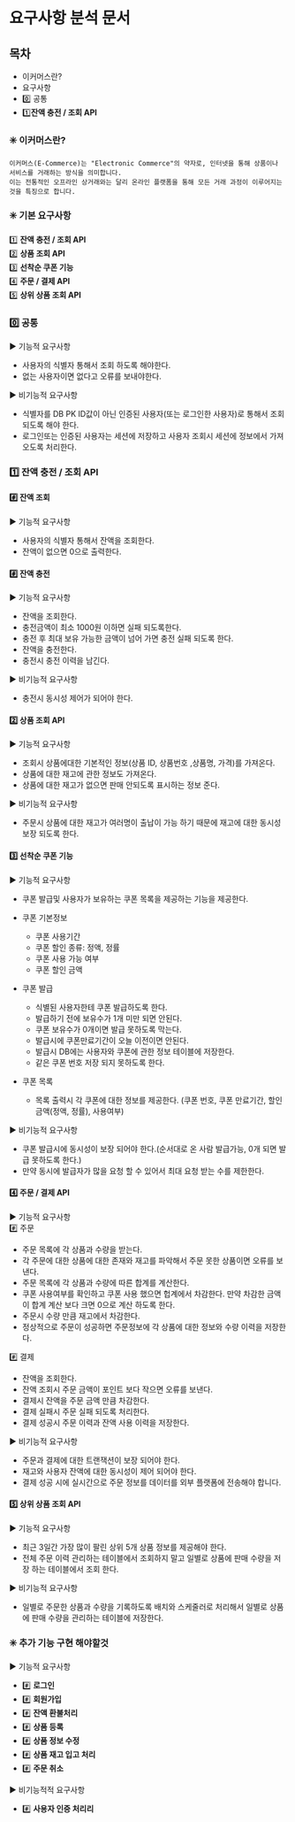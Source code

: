 # 요구사항 분석 문서

## 목차
- 이커머스란?
- 요구사항
- 0️⃣ 공통
- 1️⃣**잔액 충전 / 조회 API**

### ✳️ 이커머스란?
```text
이커머스(E-Commerce)는 "Electronic Commerce"의 약자로, 인터넷을 통해 상품이나 서비스를 거래하는 방식을 의미합니다. 
이는 전통적인 오프라인 상거래와는 달리 온라인 플랫폼을 통해 모든 거래 과정이 이루어지는 것을 특징으로 합니다.
```

### ✳️ 기본 요구사항

1️⃣ **잔액 충전 / 조회 API**  
2️⃣ **상품 조회 API**  
3️⃣ **선착순 쿠폰 기능**  
4️⃣ **주문 / 결제 API**  
5️⃣ **상위 상품 조회 API**  

### 0️⃣ 공통
▶️ 기능적 요구사항
- 사용자의 식별자 통해서 조회 하도록 해야한다.
- 없는 사용자이면 없다고 오류를 보내야한다.

▶️ 비기능적 요구사항
- 식별자를 DB PK ID값이 아닌 인증된 사용자(또는 로그인한 사용자)로 통해서 조회 되도록 해야 한다.
- 로그인또는 인증된 사용자는 세션에 저장하고 사용자 조회시 세션에 정보에서 가져오도록 처리한다.

### 1️⃣ **잔액 충전 / 조회 API**

#### #️⃣ 잔액 조회  
▶️ 기능적 요구사항
- 사용자의 식별자 통해서 잔액을 조회한다.
- 잔액이 없으면 0으로 출력한다.

#### #️⃣ 잔액 충전
▶️ 기능적 요구사항
- 잔액을 조회한다.
- 충전금액이 최소 1000원 이하면 실패 되도록한다.
- 충전 후 최대 보유 가능한 금액이 넘어 가면 충전 실패 되도록 한다.
- 잔액을 충전한다.
- 충전시 충전 이력을 남긴다.

▶️ 비기능적 요구사항
- 충전시 동시성 제어가 되어야 한다.

#### 2️⃣ **상품 조회 API**
▶️ 기능적 요구사항
- 조회시 상품에대한 기본적인 정보(상품 ID, 상품번호 ,상품명, 가격)를 가져온다.
- 상품에 대한 재고에 관한 정보도 가져온다.
- 상품에 대한 재고가 없으면 판매 안되도록 표시하는 정보 준다.

▶️ 비기능적 요구사항
- 주문시 상품에 대한 재고가 여러명이 출납이 가능 하기 때문에 재고에 대한 동시성 보장 되도록 한다.

#### 3️⃣ **선착순 쿠폰 기능**  

▶️ 기능적 요구사항
- 쿠폰 발급및 사용자가 보유하는 쿠폰 목록을 제공하는 기능을 제공한다.
- 쿠폰 기본정보
    - 쿠폰 사용기간
    - 쿠폰 할인 종류: 정액, 정률
    - 쿠폰 사용 가능 여부
    - 쿠폰 할인 금액

- 쿠폰 발급
    - 식별된 사용자한테 쿠폰 발급하도록 한다.
    - 발급하기 전에 보유수가 1개 미만 되면 안된다.
    - 쿠폰 보유수가 0개이면 발급 못하도록 막는다.
    - 발급시에 쿠폰만료기간이 오늘 이전이면 안된다.
    - 발급시 DB에는 사용자와 쿠폰에 관한 정보 테이블에 저장한다.
    - 같은 쿠폰 번호 저장 되지 못하도록 한다.
- 쿠폰 목록
    - 목록 출력시 각 쿠폰에 대한 정보를 제공한다. (쿠폰 번호, 쿠폰 만료기간, 할인 금액(정액, 정률), 사용여부)

▶️ 비기능적 요구사항
- 쿠폰 발급시에 동시성이 보장 되어야 한다.(순서대로 온 사람 발급가능, 0개 되면 발급 못하도록 한다.)
- 만약 동시에 발급자가 많을 요청 할 수 있어서 최대 요청 받는 수를 제한한다.


#### 4️⃣ **주문 / 결제 API**
▶️ 기능적 요구사항  
#️⃣ 주문
- 주문 목록에 각 상품과 수량을 받는다.
- 각 주문에 대한 상품에 대한 존재와 재고를 파악해서 주문 못한 상품이면 오류를 보낸다.
- 주문 목록에 각 상품과 수량에 따른 합계를 계산한다.
- 쿠폰 사용여부를 확인하고 쿠폰 사용 했으면 헙계에서 차감한다. 만약 차감한 금액이 합계 계산 보다 크면 0으로 계산 하도록 한다.
- 주문시 수량 만큼 재고에서 차감한다.
- 정상적으로 주문이 성공하면 주문정보에 각 상품에 대한 정보와 수량 이력을 저장한다.  

#️⃣ 결제
- 잔액을 조회한다.
- 잔액 조회시 주문 금액이 포인트 보다 작으면 오류를 보낸다.
- 결제시 잔액을 주문 금액 만큼 차감한다.
- 결제 실패시 주문 실패 되도록 처리한다.
- 결제 성공시 주문 이력과 잔액 사용 이력을 저장한다.
    
▶️ 비기능적 요구사항
- 주문과 결제에 대한 트랜잭션이 보장 되어야 한다.
- 재고와 사용자 잔액에 대한 동시성이 제어 되어야 한다.
- 결제 성공 시에 실시간으로 주문 정보를 데이터를 외부 플랫폼에 전송해야 합니다.

#### 5️⃣ **상위 상품 조회 API**  
▶️ 기능적 요구사항
- 최근 3일간 가장 많이 팔린 상위 5개 상품 정보를 제공해야 한다.
- 전체 주문 이력 관리하는 테이블에서 조회하지 말고 일별로 상품에 판매 수량을 저장 하는 테이블에서 조회 한다.

▶️ 비기능적 요구사항
- 일별로 주문한 상품과 수량을 기록하도록 배치와 스케줄러로 처리해서 일별로 상품에 판매 수량을 관리하는 테이블에 저장한다.


### ✳️ 추가 기능 구현 해야할것
▶️ 기능적 요구사항 
- #️⃣ **로그인**
- #️⃣ **회원가입**
- #️⃣ **잔액 환불처리**
- #️⃣ **상품 등록**
- #️⃣ **상품 정보 수정**
- #️⃣ **상품 재고 입고 처리**
- #️⃣ **주문 취소**

▶️ 비기능적적 요구사항 
- #️⃣ **사용자 인증 처리리**